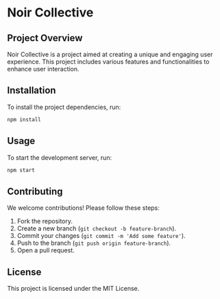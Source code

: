 # Noir Collective

## Project Overview
Noir Collective is a project aimed at creating a unique and engaging user experience. This project includes various features and functionalities to enhance user interaction.

## Installation
To install the project dependencies, run:
```bash
npm install
```

## Usage
To start the development server, run:
```bash
npm start
```

## Contributing
We welcome contributions! Please follow these steps:
1. Fork the repository.
2. Create a new branch (`git checkout -b feature-branch`).
3. Commit your changes (`git commit -m 'Add some feature'`).
4. Push to the branch (`git push origin feature-branch`).
5. Open a pull request.

## License
This project is licensed under the MIT License.
